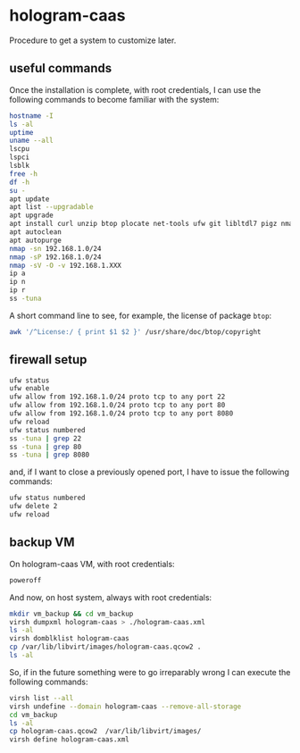 # hologram-caas

Procedure to get a system to customize later.

## useful commands

Once the installation is complete, with root credentials, I can use the following commands to become familiar with the system:

```bash
hostname -I
ls -al
uptime
uname --all
lscpu
lspci
lsblk
free -h
df -h
su -
apt update
apt list --upgradable
apt upgrade
apt install curl unzip btop plocate net-tools ufw git libltdl7 pigz nmap ncat
apt autoclean
apt autopurge
nmap -sn 192.168.1.0/24
nmap -sP 192.168.1.0/24
nmap -sV -O -v 192.168.1.XXX
ip a
ip n
ip r
ss -tuna
```

A short command line to see, for example, the license of package `btop`:

```bash
awk '/^License:/ { print $1 $2 }' /usr/share/doc/btop/copyright
```

## firewall setup

```bash
ufw status
ufw enable
ufw allow from 192.168.1.0/24 proto tcp to any port 22
ufw allow from 192.168.1.0/24 proto tcp to any port 80
ufw allow from 192.168.1.0/24 proto tcp to any port 8080
ufw reload
ufw status numbered
ss -tuna | grep 22
ss -tuna | grep 80
ss -tuna | grep 8080
```

and, if I want to close a previously opened port, I have to issue the following commands:

```bash
ufw status numbered
ufw delete 2
ufw reload
```

## backup VM

On hologram-caas VM, with root credentials:

```bash
poweroff
```

And now, on host system, always with root credentials:

```bash
mkdir vm_backup && cd vm_backup
virsh dumpxml hologram-caas > ./hologram-caas.xml
ls -al
virsh domblklist hologram-caas
cp /var/lib/libvirt/images/hologram-caas.qcow2 .
ls -al
```

So, if in the future something were to go irreparably wrong I can execute the following commands:

```bash
virsh list --all
virsh undefine --domain hologram-caas --remove-all-storage
cd vm_backup
ls -al
cp hologram-caas.qcow2  /var/lib/libvirt/images/
virsh define hologram-caas.xml
```
